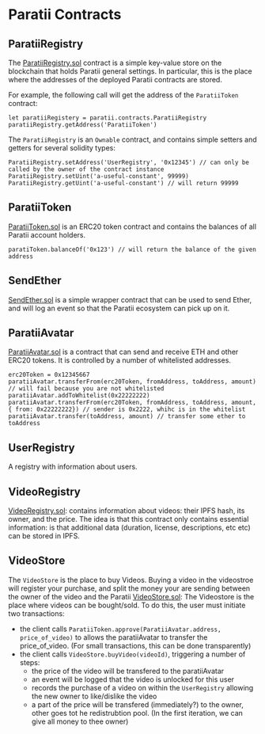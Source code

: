 # Paratii Contracts


## ParatiiRegistry

The [ParatiiRegistry.sol](../contracts/paratii/ParatiiRegistry.sol) contract is a simple key-value store on the blockchain that holds Paratii general settings. In particular, this is the place where the addresses of the deployed Paratii contracts are stored.

For example, the following call will get the address of the `ParatiiToken` contract:

    let paratiiRegistery = paratii.contracts.ParatiiRegistry
    paratiiRegistry.getAddress('ParatiiToken')

The `ParatiiRegistry` is an `Ownable` contract, and contains simple setters and getters for several solidity types:

    ParatiiRegistry.setAddress('UserRegistry', '0x12345') // can only be called by the owner of the contract instance
    ParatiiRegistry.setUint('a-useful-constant', 99999)
    ParatiiRegistry.getUint('a-useful-constant') // will return 99999

## ParatiiToken

[ParatiiToken.sol](../contracts/paratii/ParatiiToken.sol) is an ERC20 token contract and contains the balances of all Paratii account holders.

    paratiToken.balanceOf('0x123') // will return the balance of the given address

## SendEther  

[SendEther.sol](../contracts/paratii/SendEther.sol) is a simple wrapper contract that can be used to send Ether, and will log an event so that the Paratii ecosystem can pick up on it.

## ParatiiAvatar

[ParatiiAvatar.sol](../contracts/paratii/ParatiiAvatar.sol) is a contract that can send and receive ETH and other ERC20 tokens. It is controlled by a number of whitelisted addresses.

    erc20Token = 0x12345667
    paratiiAvatar.transferFrom(erc20Token, fromAddress, toAddress, amount) // will fail because you are not whitelisted
    paratiiAvatar.addToWhitelist(0x22222222)
    paratiiAvatar.transferFrom(erc20Token, fromAddress, toAddress, amount, { from: 0x22222222}) // sender is 0x2222, whihc is in the whitelist
    paratiiAvatar.transfer(toAddress, amount) // transfer some ether to toAddress

## UserRegistry

A registry with information about users.

## VideoRegistry

[VideoRegistry.sol](../contracts/paratii/VideoRegistry.sol): contains information about videos: their IPFS hash, its owner, and the price. The idea is that this contract only contains essential information:  is that additional data (duration, license, descriptions, etc etc) can be stored in IPFS.

## VideoStore

The `VideoStore` is the place to buy Videos. Buying a video in the videostroe will register your purchase, and split the money your are sending between the owner of the video and the Paratii
[VideoStore.sol](../contracts/paratii/VideoStore.sol): The Videostore is the place where videos can be bought/sold. To do this, the user must initiate two transactions:

  * the client calls `ParatiiToken.approve(ParatiiAvatar.address, price_of_video)` to allows the paratiiAvatar to transfer the price_of_video. (For small transactions, this can be done transparently)
  * the client calls `VideoStore.buyVideo(videoId)`, triggering a number of steps:
    - the price of the video will be transfered to the paratiiAvatar
    - an event will be logged that the video is unlocked for this user
    - records the purchase of a video on within the `UserRegistry` allowing the new owner to like/dislike the video
    - a part of the price will be transfered (immediately?) to the owner, other goes tot he redistrubtion pool. (In the first iteration, we can give all money to thee owner)
